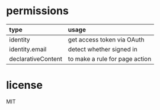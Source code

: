 # permissions

|type              |usage                         |
|:-----------------|:-----------------------------|
|identity          |get access token via OAuth    |
|identity.email    |detect whether signed in      |
|declarativeContent|to make a rule for page action|

# license

MIT